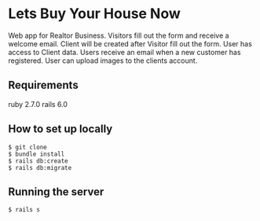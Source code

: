 # Lets Buy Your House Now

Web app for Realtor Business. Visitors fill out the form and receive a welcome email.
Client will be created after Visitor fill out the form.
User has access to Client data. Users receive an email when a new customer has registered.
User can upload images to the clients account.

## Requirements

ruby 2.7.0
rails 6.0

## How to set up locally

```
$ git clone
$ bundle install
$ rails db:create
$ rails db:migrate
```

## Running the server

```
$ rails s
```
